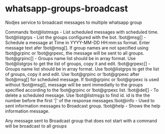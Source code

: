 # whatsapp-groups-broadcast
Nodjes service to broadcast messages to multiple whatsapp group

Commands
!bot@listmsgs - List scheduled messages with scheduled time.
!bot@listgrps - List the groups configured with the bot.
!bot@msg[<Time>] - Schedule a message at Time in YYYY-MM-DD HH:mm:ss format.
Enter message text afer !bot@msg[<Time>].
If group names are not specified using !bot@grpinc or !bot@grpexc, the message will be sent to all groups.
!bot@grpinc[<Groups the message to be sent>] - Groups name list should be in array format. Use !bot@listgrps to get the list of groups, copy it and edit.
!bot@grpexc[<Groups to be excluded when sending message>] - Groups name list should be in array format. Use !bot@listgrps to get the list of groups, copy it and edit.
Use !bot@grpinc or !bot@grpexc after !bot@msg[<Time>] for scheduled message.
If !bot@grpinc or !bot@grpexc is used without !bot@msg[<Time>], message will be sent immediatly to the groups specified according to the !bot@grpinc or !bot@grpexc list.
!bot@del[<id>] - To delete a scheduled message. Use !bot@listmsgs to find id. id is the the number before the first '|' of the response messages.!bot@info - Used to sent information messages to Broadcast group.
!bot@help - Shows the help information message.

Any message sent to Broadcast group that does not start with a command will be broadcast to all groups